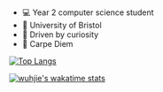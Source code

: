 - :computer: Year 2 computer science student
- :school: University of Bristol
- :information_desk_person: Driven by curiosity
- :musical_keyboard: Carpe Diem

<!--[![wuhjie's github stats](https://github-readme-stats.vercel.app/api?username=wuhjie&count_private=true&show_icons=true&include_all_commits=true)](https://github.com/anuraghazra/github-readme-stats)-->

[![Top Langs](https://github-readme-stats.vercel.app/api/top-langs/?username=wuhjie&layout=compact&langs_count=7&card_width=445)](https://github.com/anuraghazra/github-readme-stats)

[![wuhjie's wakatime stats](https://github-readme-stats.vercel.app/api/wakatime?username=wuhjie)](https://github.com/anuraghazra/github-readme-stats)

<!--[![trophy](https://github-profile-trophy.vercel.app/?username=wuhjie)](https://github.com/ryo-ma/github-profile-trophy)-->
